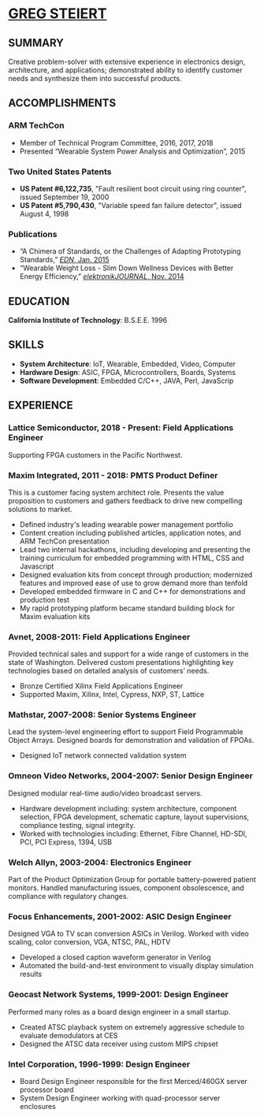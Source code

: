 # [GREG STEIERT](https://gsteiert.github.io)

## SUMMARY
Creative problem-solver with extensive experience in electronics design, architecture, and applications; demonstrated ability to identify customer needs and synthesize them into successful products. 

## ACCOMPLISHMENTS

### ARM TechCon
* Member of Technical Program Committee, 2016, 2017, 2018
* Presented “Wearable System Power Analysis and Optimization”, 2015

### Two United States Patents
* **US Patent #6,122,735**, "Fault resilient boot circuit using ring counter", issued September 19, 2000
* **US Patent #5,790,430**, "Variable speed fan failure detector", issued August 4, 1998

### Publications
* “A Chimera of Standards, or the Challenges of Adapting Prototyping Standards,” [_EDN_,  Jan. 2015](https://www.edn.com/design/analog/4438443/A-Chimera-of-Standards--or-the-Challenges-of-Adapting-Prototyping-Standards)
* “Wearable Weight Loss - Slim Down Wellness Devices with Better Energy Efficiency,” [_elektronikJOURNAL_, Nov. 2014](https://www.elektronikjournal.de/wp-content/uploads/sites/8/2014/11/eJL_2014_07_Internet-PDF_gepr.pdf) 

## EDUCATION
**California Institute of Technology**:  B.S.E.E. 1996 

## SKILLS
* **System Architecture**:  IoT, Wearable, Embedded, Video, Computer
* **Hardware Design**:  ASIC, FPGA, Microcontrollers, Boards, Systems
* **Software Development**:  Embedded C/C++, JAVA, Perl, JavaScrip

## EXPERIENCE

### Lattice Semiconductor, 2018 - Present:  Field Applications Engineer
Supporting FPGA customers in the Pacific Northwest.

### Maxim Integrated, 2011 - 2018:  PMTS Product Definer
This is a customer facing system architect role.  Presents the value proposition to customers and gathers feedback to drive new compelling solutions to market. 
* Defined industry's leading wearable power management portfolio
* Content creation including published articles, application notes, and ARM TechCon presentation
* Lead two internal hackathons, including developing and presenting the training curriculum for embedded programming with HTML, CSS and Javascript
* Designed evaluation kits from concept through production; modernized features and improved ease of use to grow demand more than tenfold
* Developed embedded firmware in C and C++ for demonstrations and production test
* My rapid prototyping platform became standard building block for Maxim evaluation kits

### Avnet, 2008-2011:  Field Applications Engineer
Provided technical sales and support for a wide range of customers in the state of Washington.  Delivered custom presentations highlighting key technologies based on detailed analysis of customers’ needs.
* Bronze Certified Xilinx Field Applications Engineer
* Supported Maxim, Xilinx, Intel, Cypress, NXP, ST, Lattice

### Mathstar, 2007-2008:  Senior Systems Engineer 
Lead the system-level engineering effort to support Field Programmable Object Arrays.  Designed boards for demonstration and validation of FPOAs.
* Designed IoT network connected validation system 

### Omneon Video Networks, 2004-2007:  Senior Design Engineer
Designed modular real-time audio/video broadcast servers.   
* Hardware development including:  system architecture, component selection, FPGA development, schematic capture, layout supervisions, compliance testing, signal integrity. 
* Worked with technologies including:  Ethernet, Fibre Channel, HD-SDI, PCI, PCI Express, 1394, USB

### Welch Allyn, 2003-2004:  Electronics Engineer 
Part of the Product Optimization Group for portable battery-powered patient monitors.  Handled manufacturing issues, component obsolescence, and compliance with regulatory changes.  

### Focus Enhancements, 2001-2002:  ASIC Design Engineer
Designed VGA to TV scan conversion ASICs in Verilog.  Worked with video scaling, color conversion, VGA, NTSC, PAL, HDTV  
* Developed a closed caption waveform generator in Verilog
* Automated the build-and-test environment to visually display simulation results

### Geocast Network Systems, 1999-2001:  Design Engineer
Performed many roles as a board design engineer in a small startup.
* Created ATSC playback system on extremely aggressive schedule to evaluate demodulators at CES
* Designed the ATSC data receiver using custom MIPS chipset

### Intel Corporation, 1996-1999:  Design Engineer
* Board Design Engineer responsible for the first Merced/460GX server processor board
* System Design Engineer working with quad-processor server enclosures


